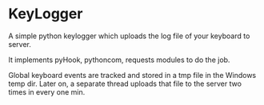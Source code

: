 # KeyLogger
A simple python keylogger which uploads the log file of your keyboard to server.

It implements pyHook, pythoncom, requests modules to do the job.

Global keyboard events are tracked and stored in a tmp file in the Windows temp dir.
Later on, a separate thread uploads that file to the server two times in every one min.
